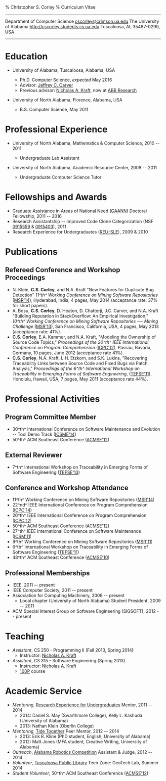 % Christopher S. Corley
% Curriculum Vitae

------------------------------- -----------------------------------------------------
Department of Computer Science    <span class="mail"><cscorley@crimson.ua.edu></span>
The University of Alabama                        <http://cscorley.students.cs.ua.edu>
Tuscaloosa, AL 35487-0290, USA
------------------------------- -----------------------------------------------------


Education
=========

- University of Alabama, Tuscaloosa, Alabama, USA
    - Ph.D. Computer Science, *expected* May 2016
    - Advisor: [Jeffrey C. Carver](http://carver.cs.ua.edu)
    - Previous advisor: [Nicholas A. Kraft](http://nkraft.cs.ua.edu),
    now at [ABB Research](http://www.abb.com)

- University of North Alabama, Florence, Alabama, USA
    - B.S. Computer Science, May 2011

Professional Experience
=======================

- University of North Alabama, Mathematics & Computer Science, 2010 -- 2011
    - Undergraduate Lab Assistant

- University of North Alabama, Academic Resource Center, 2008 -- 2011
    - Undergraduate Computer Science Tutor

Fellowships and Awards
======================

- Graduate Assistance in Areas of National Need
  ([GAANN](http://gaann.cs.ua.edu/)) Doctoral Fellowship,
  2011 -- 2016
- Research Assistantship -- Improved Code Clone Categorization
  (NSF [0915559](http://nsf.gov/awardsearch/showAward.do?AwardNumber=0915559)
 & [0915403](http://nsf.gov/awardsearch/showAward.do?AwardNumber=0915403)),
 2011
- Research Experience for Undergraduates ([REU-SLE](http://reu.cs.ua.edu/)),
  2009 & 2010

Publications
============

Refereed Conference and Workshop Proceedings
--------------------------------------------

- N. Klein, **C.S. Corley**, and N.A. Kraft
    "New Features for Duplicate Bug Detection"
    *11^th^ Working Conference on Mining Software Repositories* 
    ([MSR'14](http://2014.msrconf.org/)),
    Hyderabad, India, 4 pages, May 2014
    (acceptance rate: 37% for short papers).
- A. Bosu, **C.S. Corley**, D. Heaton, D. Chatterji, J.C. Carver, and N.A. Kraft
    "Building Reputation in StackOverflow: An Empirical Investigation,"
    *10^th^ Working Conference on Mining Software Repositories ---
    Mining Challenge*
    ([MSR'13](http://2013.msrconf.org/)),
    San Francisco, California, USA, 4 pages, May 2013
    (acceptance rate: 41%).
- **C.S. Corley**, E.A. Kammer, and N.A. Kraft,
    "Modeling the Ownership of Source Code Topics,"
    *Proceedings of the 20^th^ IEEE International Conference on Program
    Comprehension*
    ([ICPC'12](http://icpc12.sosy-lab.org/)),
    Passau, Bavaria, Germany, 10 pages, June 2012
    (acceptance rate 41%).
- **C.S. Corley**, N.A. Kraft, L.H. Etzkorn, and S.K. Lukins,
    "Recovering Traceability Links between Source Code and Fixed Bugs via Patch
    Analysis,"
    *Proceedings of the 6^th^ International Workshop on Traceability in
    Emerging Forms of Software Engineering*,
    ([TEFSE'11](http://www.cs.wm.edu/semeru/tefse2011)),
    Honolulu, Hawaii, USA, 7 pages, May 2011
    (acceptance rate 44%).

Professional Activities
=======================

Program Committee Member
------------------------

- 30^th^ International Conference on Software Maintenance and Evolution --
    Tool Demo Track ([ICSME'14](http://www.icsme.org/))
- 50^th^ ACM Southeast Conference ([ACMSE'12](http://cs.ua.edu/acmse2012/))

External Reviewer
-----------------

- 7^th^ International Workshop on Traceability in Emerging Forms of
  Software Engineering ([TEFSE'13](http://www.cse.msstate.edu/~tefse13/))

Conference and Workshop Attendance
--------------------------------

- 11^th^ Working Conference on Mining Software Repositories ([MSR'14](http://2014.msrconf.org/))
- 22^nd^ IEEE International Conference on Program Comprehension ([ICPC'14](http://icpc2014.usask.ca/))
- 20^th^ IEEE International Conference on Program Comprehension ([ICPC'12](http://icpc12.sosy-lab.org/))
- 50^th^ ACM Southeast Conference ([ACMSE'12](http://cs.ua.edu/acmse2012/))
- 27^th^ IEEE International Conference on Software Maintenance ([ICSM'11](http://www.cs.wm.edu/icsm2011))
- 8^th^ Working Conference on Mining Software Repositories ([MSR'11](http://2011.msrconf.org/))
- 6^th^ International Workshop on Traceability in Emerging Forms of Software Engineering ([TEFSE'11](http://www.cs.wm.edu/semeru/tefse2011))
- 48^th^ ACM Southeast Conference ([ACMSE'10](http://www.cs.oldemiss.edu/acmse2010/))

Professional Memberships
------------------------

- IEEE, 2011 -- present
- IEEE Computer Society, 2011 -- present
- Association for Computing Machinery, 2008 -- present
    - Local chapter (University of North Alabama) Student President, 2009 -- 2011
- ACM Special Interest Group on Software Engineering (SIGSOFT), 2012 -- present

Teaching
========

- *Assistant*, CS 250 - Programming II (Fall 2013, Spring 2014)
    - Instructor: [Nicholas A. Kraft](http://nkraft.cs.ua.edu/)
- *Assistant*, CS 315 - Software Engineering (Spring 2013)
    - Instructor: [Nicholas A. Kraft](http://nkraft.cs.ua.edu/)
    - [100P](http://100p.cs.ua.edu/) course

Academic Service
================

- *Mentoring*, [Research Experience for Undergraduates](http://reu.cs.ua.edu/)
  Mentor, 2011 -- 2014
    - 2014:
        Daniel S. May (Swarthmore College), 
        Kelly L. Kashuda (University of Alabama)
    - 2013:
        Nathan Klein (Oberlin College)
- *Mentoring*, [Tide Together](http://graduate.ua.edu/tidetogether/)
  Peer Mentor, 2012 -- 2014
    - 2013:
        Erik R. Kline (PhD student, English, University of Alabama) 
    - 2012:
        Matt Jones (MFA student, Creative Writing, University of Alabama)
- *Outreach*, [Alabama Robotics Competition](http://outreach.cs.ua.edu/robotics-contest/)
    Assistant & Judge, 2012 -- 2014
- *Volunteer*, [Tuscaloosa Public Library](http://www.tuscaloosa-library.org/)
    Teen Zone: GeoTech Lab, Summer 2014
- *Student Volunteer*, 50^th^ ACM Southeast Conference ([ACMSE'12](http://cs.ua.edu/acmse2012/))

